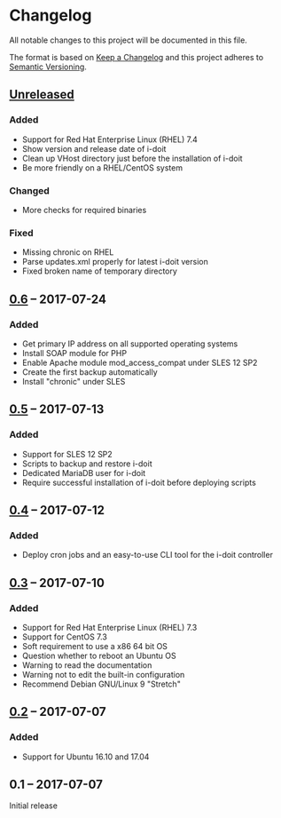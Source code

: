 #   Changelog

All notable changes to this project will be documented in this file.

The format is based on [Keep a Changelog](http://keepachangelog.com/en/1.0.0/)
and this project adheres to [Semantic Versioning](http://semver.org/spec/v2.0.0.html).


##  [Unreleased]


### Added

-   Support for Red Hat Enterprise Linux (RHEL) 7.4
-   Show version and release date of i-doit
-   Clean up VHost directory just before the installation of i-doit
-   Be more friendly on a RHEL/CentOS system


### Changed

-   More checks for required binaries


### Fixed

-   Missing chronic on RHEL
-   Parse updates.xml properly for latest i-doit version
-   Fixed broken name of temporary directory


##  [0.6] – 2017-07-24


### Added

-   Get primary IP address on all supported operating systems
-   Install SOAP module for PHP
-   Enable Apache module mod_access_compat under SLES 12 SP2
-   Create the first backup automatically
-   Install "chronic" under SLES


##  [0.5] – 2017-07-13


### Added

-   Support for SLES 12 SP2
-   Scripts to backup and restore i-doit
-   Dedicated MariaDB user for i-doit
-   Require successful installation of i-doit before deploying scripts


##  [0.4] – 2017-07-12


### Added

-   Deploy cron jobs and an easy-to-use CLI tool for the i-doit controller


##  [0.3] – 2017-07-10


### Added

-   Support for Red Hat Enterprise Linux (RHEL) 7.3
-   Support for CentOS 7.3
-   Soft requirement to use a x86 64 bit OS
-   Question whether to reboot an Ubuntu OS
-   Warning to read the documentation
-   Warning not to edit the built-in configuration
-   Recommend Debian GNU/Linux 9 "Stretch"


##  [0.2] – 2017-07-07


### Added

-   Support for Ubuntu 16.10 and 17.04


##  0.1 – 2017-07-07

Initial release


[Unreleased]: https://github.com/bheisig/i-doit-scripts/compare/0.6...HEAD
[0.6]: https://github.com/bheisig/i-doit-scripts/compare/0.5...0.6
[0.5]: https://github.com/bheisig/i-doit-scripts/compare/0.4...0.5
[0.4]: https://github.com/bheisig/i-doit-scripts/compare/0.3...0.4
[0.3]: https://github.com/bheisig/i-doit-scripts/compare/0.2...0.3
[0.2]: https://github.com/bheisig/i-doit-scripts/compare/0.1...0.2
